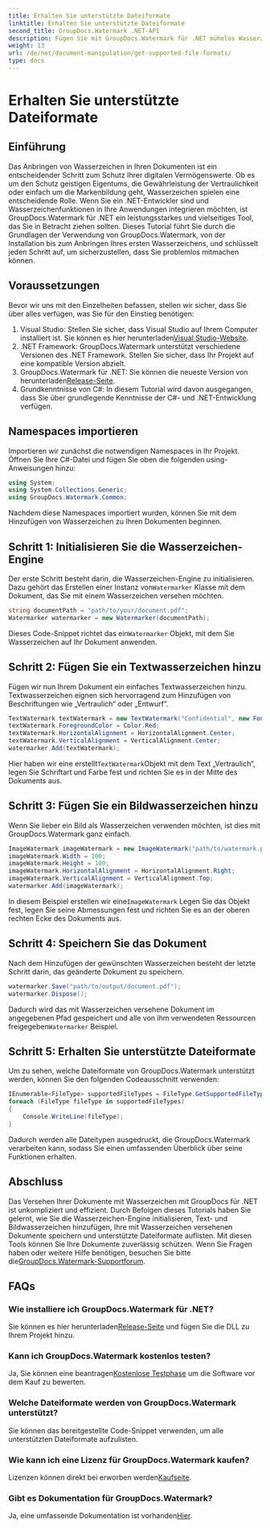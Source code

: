 ```yaml
---
title: Erhalten Sie unterstützte Dateiformate
linktitle: Erhalten Sie unterstützte Dateiformate
second_title: GroupDocs.Watermark .NET-API
description: Fügen Sie mit GroupDocs.Watermark für .NET mühelos Wasserzeichen zu Ihren Dokumenten hinzu. Befolgen Sie unsere umfassende Schritt-für-Schritt-Anleitung zum Schutz Ihrer digitalen Vermögenswerte.
weight: 13
url: /de/net/document-manipulation/get-supported-file-formats/
type: docs
---
```

# Erhalten Sie unterstützte Dateiformate

## Einführung
Das Anbringen von Wasserzeichen in Ihren Dokumenten ist ein entscheidender Schritt zum Schutz Ihrer digitalen Vermögenswerte. Ob es um den Schutz geistigen Eigentums, die Gewährleistung der Vertraulichkeit oder einfach um die Markenbildung geht, Wasserzeichen spielen eine entscheidende Rolle. Wenn Sie ein .NET-Entwickler sind und Wasserzeichenfunktionen in Ihre Anwendungen integrieren möchten, ist GroupDocs.Watermark für .NET ein leistungsstarkes und vielseitiges Tool, das Sie in Betracht ziehen sollten. Dieses Tutorial führt Sie durch die Grundlagen der Verwendung von GroupDocs.Watermark, von der Installation bis zum Anbringen Ihres ersten Wasserzeichens, und schlüsselt jeden Schritt auf, um sicherzustellen, dass Sie problemlos mitmachen können.
## Voraussetzungen
Bevor wir uns mit den Einzelheiten befassen, stellen wir sicher, dass Sie über alles verfügen, was Sie für den Einstieg benötigen:
1.  Visual Studio: Stellen Sie sicher, dass Visual Studio auf Ihrem Computer installiert ist. Sie können es hier herunterladen[Visual Studio-Website](https://visualstudio.microsoft.com/).
2. .NET Framework: GroupDocs.Watermark unterstützt verschiedene Versionen des .NET Framework. Stellen Sie sicher, dass Ihr Projekt auf eine kompatible Version abzielt.
3. GroupDocs.Watermark für .NET: Sie können die neueste Version von herunterladen[Release-Seite](https://releases.groupdocs.com/Watermark/net/).
4. Grundkenntnisse von C#: In diesem Tutorial wird davon ausgegangen, dass Sie über grundlegende Kenntnisse der C#- und .NET-Entwicklung verfügen.
## Namespaces importieren
Importieren wir zunächst die notwendigen Namespaces in Ihr Projekt. Öffnen Sie Ihre C#-Datei und fügen Sie oben die folgenden using-Anweisungen hinzu:
```csharp
using System;
using System.Collections.Generic;
using GroupDocs.Watermark.Common;
```
Nachdem diese Namespaces importiert wurden, können Sie mit dem Hinzufügen von Wasserzeichen zu Ihren Dokumenten beginnen.

## Schritt 1: Initialisieren Sie die Wasserzeichen-Engine
 Der erste Schritt besteht darin, die Wasserzeichen-Engine zu initialisieren. Dazu gehört das Erstellen einer Instanz von`Watermarker` Klasse mit dem Dokument, das Sie mit einem Wasserzeichen versehen möchten.
```csharp
string documentPath = "path/to/your/document.pdf";
Watermarker watermarker = new Watermarker(documentPath);
```
 Dieses Code-Snippet richtet das ein`Watermarker` Objekt, mit dem Sie Wasserzeichen auf Ihr Dokument anwenden.
## Schritt 2: Fügen Sie ein Textwasserzeichen hinzu
Fügen wir nun Ihrem Dokument ein einfaches Textwasserzeichen hinzu. Textwasserzeichen eignen sich hervorragend zum Hinzufügen von Beschriftungen wie „Vertraulich“ oder „Entwurf“.
```csharp
TextWatermark textWatermark = new TextWatermark("Confidential", new Font("Arial", 36));
textWatermark.ForegroundColor = Color.Red;
textWatermark.HorizontalAlignment = HorizontalAlignment.Center;
textWatermark.VerticalAlignment = VerticalAlignment.Center;
watermarker.Add(textWatermark);
```
 Hier haben wir eine erstellt`TextWatermark`Objekt mit dem Text „Vertraulich“, legen Sie Schriftart und Farbe fest und richten Sie es in der Mitte des Dokuments aus.
## Schritt 3: Fügen Sie ein Bildwasserzeichen hinzu
Wenn Sie lieber ein Bild als Wasserzeichen verwenden möchten, ist dies mit GroupDocs.Watermark ganz einfach.
```csharp
ImageWatermark imageWatermark = new ImageWatermark("path/to/watermark.png");
imageWatermark.Width = 100;
imageWatermark.Height = 100;
imageWatermark.HorizontalAlignment = HorizontalAlignment.Right;
imageWatermark.VerticalAlignment = VerticalAlignment.Top;
watermarker.Add(imageWatermark);
```
 In diesem Beispiel erstellen wir eine`ImageWatermark` Legen Sie das Objekt fest, legen Sie seine Abmessungen fest und richten Sie es an der oberen rechten Ecke des Dokuments aus.
## Schritt 4: Speichern Sie das Dokument
Nach dem Hinzufügen der gewünschten Wasserzeichen besteht der letzte Schritt darin, das geänderte Dokument zu speichern.
```csharp
watermarker.Save("path/to/output/document.pdf");
watermarker.Dispose();
```
 Dadurch wird das mit Wasserzeichen versehene Dokument im angegebenen Pfad gespeichert und alle von ihm verwendeten Ressourcen freigegeben`Watermarker` Beispiel.
## Schritt 5: Erhalten Sie unterstützte Dateiformate
Um zu sehen, welche Dateiformate von GroupDocs.Watermark unterstützt werden, können Sie den folgenden Codeausschnitt verwenden:
```csharp
IEnumerable<FileType> supportedFileTypes = FileType.GetSupportedFileTypes();
foreach (FileType fileType in supportedFileTypes)
{
    Console.WriteLine(fileType);
}
```
Dadurch werden alle Dateitypen ausgedruckt, die GroupDocs.Watermark verarbeiten kann, sodass Sie einen umfassenden Überblick über seine Funktionen erhalten.
## Abschluss
Das Versehen Ihrer Dokumente mit Wasserzeichen mit GroupDocs für .NET ist unkompliziert und effizient. Durch Befolgen dieses Tutorials haben Sie gelernt, wie Sie die Wasserzeichen-Engine initialisieren, Text- und Bildwasserzeichen hinzufügen, Ihre mit Wasserzeichen versehenen Dokumente speichern und unterstützte Dateiformate auflisten. Mit diesen Tools können Sie Ihre Dokumente zuverlässig schützen.
 Wenn Sie Fragen haben oder weitere Hilfe benötigen, besuchen Sie bitte die[GroupDocs.Watermark-Supportforum](https://forum.groupdocs.com/c/watermark/19).
## FAQs
### Wie installiere ich GroupDocs.Watermark für .NET?
 Sie können es hier herunterladen[Release-Seite](https://releases.groupdocs.com/Watermark/net/) und fügen Sie die DLL zu Ihrem Projekt hinzu.
### Kann ich GroupDocs.Watermark kostenlos testen?
 Ja, Sie können eine beantragen[Kostenlose Testphase](https://releases.groupdocs.com/) um die Software vor dem Kauf zu bewerten.
### Welche Dateiformate werden von GroupDocs.Watermark unterstützt?
Sie können das bereitgestellte Code-Snippet verwenden, um alle unterstützten Dateiformate aufzulisten.
### Wie kann ich eine Lizenz für GroupDocs.Watermark kaufen?
 Lizenzen können direkt bei erworben werden[Kaufseite](https://purchase.groupdocs.com/buy).
### Gibt es Dokumentation für GroupDocs.Watermark?
 Ja, eine umfassende Dokumentation ist vorhanden[Hier](https://tutorials.groupdocs.com/Watermark/net/).